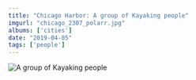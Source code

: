 ```yaml
---
title: "Chicago Harbor: A group of Kayaking people"
imgurl: "chicago_2307_polarr.jpg"
albums: ['cities']
date: "2019-04-05"
tags: ['people']
---
```

![A group of Kayaking people](https://apfbvvpren.cloudimg.io/v7/raw.githubusercontent.com/wpix/solid-pipix/master/photos/chicago_2307_polarr.jpg?width/cdn/n/n)
